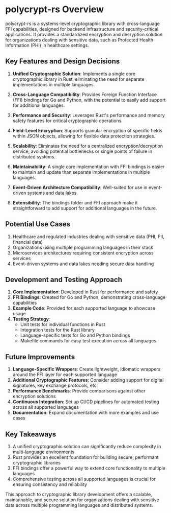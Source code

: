 # polycrypt-rs Overview

polycrypt-rs is a systems-level cryptographic library with cross-language FFI capabilities, designed for backend infrastructure and security-critical applications. It provides a standardized encryption and decryption solution for organizations dealing with sensitive data, such as Protected Health Information (PHI) in healthcare settings.

## Key Features and Design Decisions

1. **Unified Cryptographic Solution**: Implements a single core cryptographic library in Rust, eliminating the need for separate implementations in multiple languages.

2. **Cross-Language Compatibility**: Provides Foreign Function Interface (FFI) bindings for Go and Python, with the potential to easily add support for additional languages.

3. **Performance and Security**: Leverages Rust's performance and memory safety features for critical cryptographic operations.

4. **Field-Level Encryption**: Supports granular encryption of specific fields within JSON objects, allowing for flexible data protection strategies.

5. **Scalability**: Eliminates the need for a centralized encryption/decryption service, avoiding potential bottlenecks or single points of failure in distributed systems.

6. **Maintainability**: A single core implementation with FFI bindings is easier to maintain and update than separate implementations in multiple languages.

7. **Event-Driven Architecture Compatibility**: Well-suited for use in event-driven systems and data lakes.

8. **Extensibility**: The bindings folder and FFI approach make it straightforward to add support for additional languages in the future.

## Potential Use Cases

1. Healthcare and regulated industries dealing with sensitive data (PHI, PII, financial data)
2. Organizations using multiple programming languages in their stack
3. Microservices architectures requiring consistent encryption across services
4. Event-driven systems and data lakes needing secure data handling

## Development and Testing Approach

1. **Core Implementation**: Developed in Rust for performance and safety
2. **FFI Bindings**: Created for Go and Python, demonstrating cross-language capabilities
3. **Example Code**: Provided for each supported language to showcase usage
4. **Testing Strategy**:
   - Unit tests for individual functions in Rust
   - Integration tests for the Rust library
   - Language-specific tests for Go and Python bindings
   - Makefile commands for easy test execution across all languages

## Future Improvements

1. **Language-Specific Wrappers**: Create lightweight, idiomatic wrappers around the FFI layer for each supported language
2. **Additional Cryptographic Features**: Consider adding support for digital signatures, key exchange protocols, etc.
3. **Performance Benchmarks**: Provide comparisons against other encryption solutions
4. **Continuous Integration**: Set up CI/CD pipelines for automated testing across all supported languages
5. **Documentation**: Expand documentation with more examples and use cases

## Key Takeaways

1. A unified cryptographic solution can significantly reduce complexity in multi-language environments
2. Rust provides an excellent foundation for building secure, performant cryptographic libraries
3. FFI bindings offer a powerful way to extend core functionality to multiple languages
4. Comprehensive testing across all supported languages is crucial for ensuring consistency and reliability

This approach to cryptographic library development offers a scalable, maintainable, and secure solution for organizations dealing with sensitive data across multiple programming languages and distributed systems.
